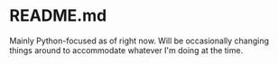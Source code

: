 # README.md

Mainly Python-focused as of right now. Will be occasionally changing things around to accommodate whatever I'm doing at the time.
